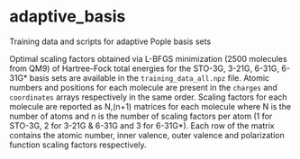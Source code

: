 # adaptive_basis
Training data and scripts for adaptive Pople basis sets

Optimal scaling factors obtained via L-BFGS minimization (2500 molecules from QM9) of Hartree-Fock total energies for the STO-3G, 3-21G, 6-31G, 6-31G* basis sets are available in the `training_data_all.npz` file.
Atomic numbers and positions for each molecule are present in the `charges` and `coordinates` arrays respectively in the same order. Scaling factors for each molecule are reported as N,(n+1) matrices for each molecule where N is the number of atoms and n is the number of scaling factors per atom (1 for STO-3G, 2 for 3-21G & 6-31G and 3 for 6-31G*). Each row of the matrix contains the atomic number, inner valence, outer valence and polarization function scaling factors respectively.  
